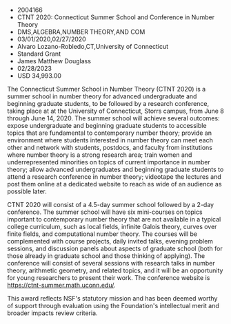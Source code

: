 
* 2004166
* CTNT 2020: Connecticut Summer School and Conference in Number Theory
* DMS,ALGEBRA,NUMBER THEORY,AND COM
* 03/01/2020,02/27/2020
* Alvaro Lozano-Robledo,CT,University of Connecticut
* Standard Grant
* James Matthew Douglass
* 02/28/2023
* USD 34,993.00

The Connecticut Summer School in Number Theory (CTNT 2020) is a summer school in
number theory for advanced undergraduate and beginning graduate students, to be
followed by a research conference, taking place at at the University of
Connecticut, Storrs campus, from June 8 through June 14, 2020. The summer school
will achieve several outcomes: expose undergraduate and beginning graduate
students to accessible topics that are fundamental to contemporary number
theory; provide an environment where students interested in number theory can
meet each other and network with students, postdocs, and faculty from
institutions where number theory is a strong research area; train women and
underrepresented minorities on topics of current importance in number theory;
allow advanced undergraduates and beginning graduate students to attend a
research conference in number theory; videotape the lectures and post them
online at a dedicated website to reach as wide of an audience as possible later.

CTNT 2020 will consist of a 4.5-day summer school followed by a 2-day
conference. The summer school will have six mini-courses on topics important to
contemporary number theory that are not available in a typical college
curriculum, such as local fields, infinite Galois theory, curves over finite
fields, and computational number theory. The courses will be complemented with
course projects, daily invited talks, evening problem sessions, and discussion
panels about aspects of graduate school (both for those already in graduate
school and those thinking of applying). The conference will consist of several
sessions with research talks in number theory, arithmetic geometry, and related
topics, and it will be an opportunity for young researchers to present their
work. The conference website is https://ctnt-summer.math.uconn.edu/.

This award reflects NSF's statutory mission and has been deemed worthy of
support through evaluation using the Foundation's intellectual merit and broader
impacts review criteria.
